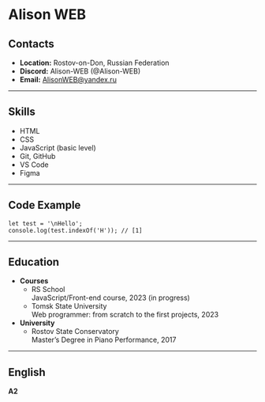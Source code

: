 # Alison WEB

## **Contacts** ##

- **Location:** Rostov-on-Don, Russian Federation
- **Discord:** Alison-WEB (@Alison-WEB)
- **Email:** AlisonWEB@yandex.ru  
---
## **Skills**

- HTML
- CSS
- JavaScript (basic level)
- Git, GitHub
- VS Code
- Figma  
---
## Code Example

```
let test = '\nHello';
console.log(test.indexOf('H')); // [1]

```
---
## Education
- **Courses** 
  + RS School  
  JavaScript/Front-end course, 2023 (in progress)
  + Tomsk State University  
  Web programmer: from scratch to the first projects, 2023
- **University**
  + Rostov State Conservatory  
  Master’s Degree in Piano Performance, 2017

---
## English

**A2**
